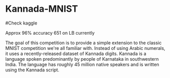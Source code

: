 # Kannada-MNIST
#Check kaggle

Approx 96% accuracy
651 on LB currently

The goal of this competition is to provide a simple extension to the classic MNIST competition we're all familiar with. Instead of using Arabic numerals, it uses a recently-released dataset of Kannada digits.
Kannada is a language spoken predominantly by people of Karnataka in southwestern India. The language has roughly 45 million native speakers and is written using the Kannada script.
